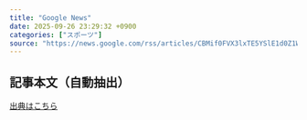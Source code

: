 ```yaml
---
title: "Google News"
date: 2025-09-26 23:29:32 +0900
categories: ["スポーツ"]
source: "https://news.google.com/rss/articles/CBMif0FVX3lxTE5YSlE1d0Z1WHExLXJWRjI1a3YtcV9jemQ5NG5EbS1wUFhrN2JMQUZwc1BPUlpGUGNma3d3WkR4RUJWT0xaVGZydnFsSXhURUF6NmJkRFJTb3F2VFpWeFFlRVJydEdJNzZUR3VZMUxjbU1FYU44akdqUnF0dkdZZnM?oc=5"
---
```


## 記事本文（自動抽出）
<body class="y0K44d EA71Tc" id="readabilityBody"></body>

[出典はこちら](https://news.google.com/rss/articles/CBMif0FVX3lxTE5YSlE1d0Z1WHExLXJWRjI1a3YtcV9jemQ5NG5EbS1wUFhrN2JMQUZwc1BPUlpGUGNma3d3WkR4RUJWT0xaVGZydnFsSXhURUF6NmJkRFJTb3F2VFpWeFFlRVJydEdJNzZUR3VZMUxjbU1FYU44akdqUnF0dkdZZnM?oc=5)
